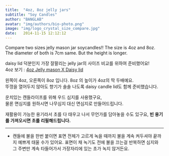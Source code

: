 ```yaml
---
title:  "4oz, 8oz jelly jars"
subtitle: "Soy Candles"
author: "BANGLAB"
avatar: "img/authors/bio-photo.png"
image: "img/logo_crystal_size_compare.jpg"
date:   2014-11-15 12:12:12
---
```


Compare two sizes jelly mason jar soycandles!! The size is 4oz and 8oz. The diameter of both is 7cm same. But the height is longer.


daisy lid 덕분인지 가장 잘팔리는 jelly jar의 사이즈 비교를 위하여 준비했어요!  
4oz 보기 : [4oz Jelly mason X Daisy lid](http://www.banglab.com/soy/4oz-jelly-mason-x-daisy-lid/)  

왼쪽이 4oz, 오른쪽이 8oz 입니다. 8oz 의 높이가 4oz의 딱 두배예요.  
뚜껑을 열어두지 않아도 향기가 솔솔 나도록 daisy candle lid도 함께 준비했습니다.  

운치있는 캔들라이프를 위해 우드 심지를 사용했구요,   
물론 면심지를 원하시면 나무심지 대신 면심지로 만들어드립니다.  

재활용이 가능한 용기라서 초를 다 태우고 나서 무언가를 담아놓을 수도 있구요, **빈 용기를 가져오시면 초를 리필해드립니다.**  

---------
* 캔들에 불을 한번 붙이면 표면 전체가 고르게 녹을 때까지 불을 계속 켜두셔야 끝까지 예쁘게 태울 수가 있어요. 표면이 채 녹기도 전에 불을 끄는걸 반복하면 심지와 그 주변만 계속 타들어가서 가장자리에 있는 초가 녹지 않거든요.



